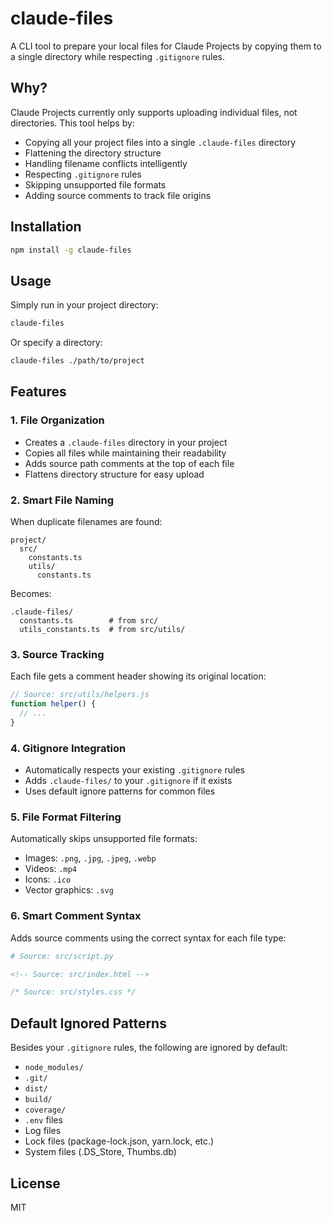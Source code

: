 # claude-files

A CLI tool to prepare your local files for Claude Projects by copying them to a single directory while respecting `.gitignore` rules.

## Why?

Claude Projects currently only supports uploading individual files, not directories. This tool helps by:

* Copying all your project files into a single `.claude-files` directory
* Flattening the directory structure
* Handling filename conflicts intelligently
* Respecting `.gitignore` rules
* Skipping unsupported file formats
* Adding source comments to track file origins

## Installation

```bash
npm install -g claude-files
```

## Usage

Simply run in your project directory:

```bash
claude-files
```

Or specify a directory:

```bash
claude-files ./path/to/project
```

## Features

### 1. File Organization

* Creates a `.claude-files` directory in your project
* Copies all files while maintaining their readability
* Adds source path comments at the top of each file
* Flattens directory structure for easy upload

### 2. Smart File Naming

When duplicate filenames are found:

```
project/
  src/
    constants.ts
    utils/
      constants.ts
```

Becomes:

```
.claude-files/
  constants.ts        # from src/
  utils_constants.ts  # from src/utils/
```

### 3. Source Tracking

Each file gets a comment header showing its original location:

```javascript
// Source: src/utils/helpers.js
function helper() {
  // ...
}
```

### 4. Gitignore Integration

* Automatically respects your existing `.gitignore` rules
* Adds `.claude-files/` to your `.gitignore` if it exists
* Uses default ignore patterns for common files

### 5. File Format Filtering

Automatically skips unsupported file formats:

* Images: `.png`, `.jpg`, `.jpeg`, `.webp`
* Videos: `.mp4`
* Icons: `.ico`
* Vector graphics: `.svg`

### 6. Smart Comment Syntax

Adds source comments using the correct syntax for each file type:

```python
# Source: src/script.py
```

```html
<!-- Source: src/index.html -->
```

```css
/* Source: src/styles.css */
```

## Default Ignored Patterns

Besides your `.gitignore` rules, the following are ignored by default:

* `node_modules/`
* `.git/`
* `dist/`
* `build/`
* `coverage/`
* `.env` files
* Log files
* Lock files (package-lock.json, yarn.lock, etc.)
* System files (.DS\_Store, Thumbs.db)

## License

MIT
